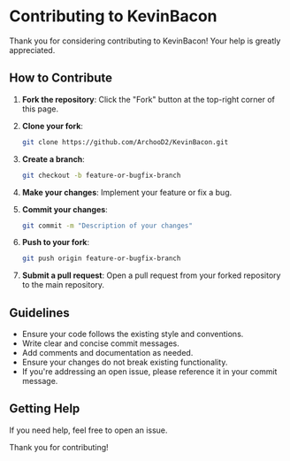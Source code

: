 # Contributing to KevinBacon

Thank you for considering contributing to KevinBacon! Your help is greatly appreciated.

## How to Contribute

1. **Fork the repository**: Click the "Fork" button at the top-right corner of this page.

2. **Clone your fork**: 
    ```sh
    git clone https://github.com/ArchooD2/KevinBacon.git
    ```

3. **Create a branch**: 
    ```sh
    git checkout -b feature-or-bugfix-branch
    ```

4. **Make your changes**: Implement your feature or fix a bug.

5. **Commit your changes**: 
    ```sh
    git commit -m "Description of your changes"
    ```

6. **Push to your fork**: 
    ```sh
    git push origin feature-or-bugfix-branch
    ```

7. **Submit a pull request**: Open a pull request from your forked repository to the main repository.

## Guidelines

- Ensure your code follows the existing style and conventions.
- Write clear and concise commit messages.
- Add comments and documentation as needed.
- Ensure your changes do not break existing functionality.
- If you're addressing an open issue, please reference it in your commit message.

## Getting Help

If you need help, feel free to open an issue.

Thank you for contributing!
